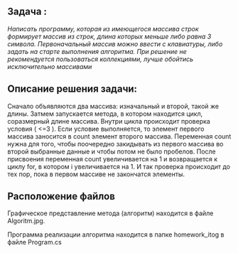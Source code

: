 ## Задача :

*Написать программу, которая из имеющегося массива строк формирует массив из строк, длина которых меньше либо равна 3 символа. Первоначальный массив можно ввести с клавиатуры, либо задать на старте выполнения алгоритма. При решение не рекомендуется пользоваться коллекциями, лучше обойтись исключительно массивами*

## Описание решения задачи:

Сначало объявляются два массива: изначальный и второй, такой же длины. Затмем запускается метода, в котором находится цикл, соразмерный длине массива. Внутри цикла происходит проверка условия ( <=3 ). Если условие выполняется, то элемент первого массива заносится в count элемент второго массива. Переменная count нужна для того, чтобы поочередно закидывать из первого массива во второй выбранные данные и чтобы потом не было пробелов. После присвоения переменная count увеличивается на 1 и возвращается к циклу for, в котором i увеличивается на 1. И так проверка происходит до тех пор, пока в первом массиве не закончатся элементы.

## Расположение файлов

Графическое представление метода (алгоритм) находится в файле Algoritm.jpg.

Программа реализации алгоритма находится в папке homework_itog в файле Program.cs